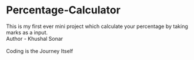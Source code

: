 # Percentage-Calculator
This is my first ever mini project  which calculate your percentage by taking marks as a input.<br>
Author - Khushal Sonar
<br><br>
Coding is the Journey Itself